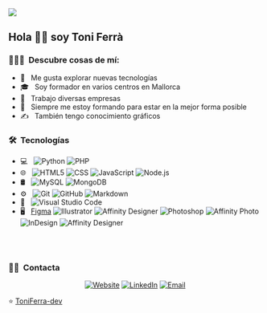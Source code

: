 <img src="../1531517570765.jpeg">

<h2> Hola 👋🏻 soy Toni Ferrà</h2>

<h3> 👨🏻‍💻 &nbsp;Descubre cosas de mí:</h3>

- 🤔 &nbsp; Me gusta explorar nuevas tecnologías
- 🎓 &nbsp; Soy formador en varios centros en Mallorca
- 💼 &nbsp; Trabajo diversas empresas
- 🌱 &nbsp; Siempre me estoy formando para estar en la mejor forma posible
- ✍️ &nbsp; También tengo conocimiento gráficos

<h3> 🛠 &nbsp;Tecnologías</h3>

- 💻 &nbsp;
  ![Python](https://img.shields.io/badge/-Python-333333?style=flat&logo=python)
  ![PHP](https://img.shields.io/badge/-PHP-333333?style=flat&logo=Php&logoColor=007396)
- 🌐 &nbsp;
  ![HTML5](https://img.shields.io/badge/-HTML5-333333?style=flat&logo=HTML5)
  ![CSS](https://img.shields.io/badge/-CSS-333333?style=flat&logo=CSS3&logoColor=1572B6)
  ![JavaScript](https://img.shields.io/badge/-JavaScript-333333?style=flat&logo=javascript)
  ![Node.js](https://img.shields.io/badge/-Node.js-333333?style=flat&logo=node.js)
- 🛢 &nbsp;
  ![MySQL](https://img.shields.io/badge/-MySQL-333333?style=flat&logo=mysql)
  ![MongoDB](https://img.shields.io/badge/-MongoDB-333333?style=flat&logo=mongodb)
- ⚙️ &nbsp;
  ![Git](https://img.shields.io/badge/-Git-333333?style=flat&logo=git)
  ![GitHub](https://img.shields.io/badge/-GitHub-333333?style=flat&logo=github)
  ![Markdown](https://img.shields.io/badge/-Markdown-333333?style=flat&logo=markdown)
- 🔧 &nbsp;
  ![Visual Studio Code](https://img.shields.io/badge/-Visual%20Studio%20Code-333333?style=flat&logo=visual-studio-code&logoColor=007ACC)
- 🖥 &nbsp;
  [Figma](https://img.shields.io/badge/-Figma-333333?style=flat&logo=figma)
  ![Illustrator](https://img.shields.io/badge/-Illustrator-333333?style=flat&logo=adobe-illustrator)
  ![Affinity Designer](https://img.shields.io/badge/-Affinty%20Designer-333333?logo=affinitydesigner)
  ![Photoshop](https://img.shields.io/badge/-Photoshop-333333?style=flat&logo=adobe-photoshop)
  ![Affinity Photo](https://img.shields.io/badge/-Affinty%20Photo-333333?logo=affinityphoto)
  ![InDesign](https://img.shields.io/badge/-InDesign-333333?style=flat&logo=adobe-indesign)
  ![Affinity Designer](https://img.shields.io/badge/-Affinty%20Designer-333333?logo=affinitydesigner)

<br/>


<br/>

<h3> 🤝🏻 &nbsp;Contacta </h3>

<p align="center">
<a href="https://www.toniferra.com/"><img alt="Website" src="https://img.shields.io/badge/Website-www.toniferra.com-blue?style=flat-square&logo=google-chrome"></a>
<a href="https://www.linkedin.com/in/toniferra/"><img alt="LinkedIn" src="https://img.shields.io/badge/LinkedIn-Toni Ferrà-blue?style=flat-square&logo=linkedin"></a>
<a href="mailto:info@toniferra.com"><img alt="Email" src="https://img.shields.io/badge/Email-info@toniferra.com-blue?style=flat-square&logo=gmail"></a>
</p>

⭐️ [ToniFerra-dev](https://github.com/toniferra-dev)
